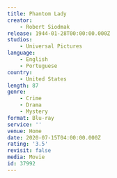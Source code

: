 ```yaml
---
title: Phantom Lady
creator:
    - Robert Siodmak
release: 1944-01-28T00:00:00.000Z
studios:
    - Universal Pictures
language:
    - English
    - Portuguese
country:
    - United States
length: 87
genre:
    - Crime
    - Drama
    - Mystery
format: Blu-ray
service: ''
venue: Home
date: 2020-07-15T04:00:00.000Z
rating: '3.5'
revisit: false
media: Movie
id: 37992
---
```



